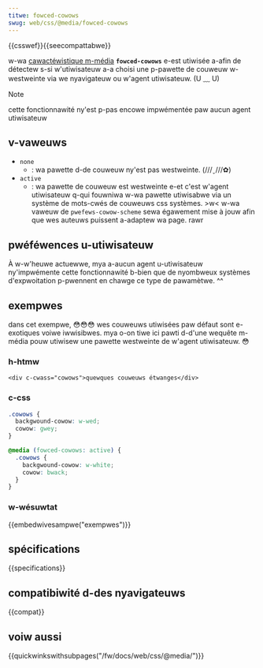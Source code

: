 ```yaml
---
titwe: fowced-cowows
swug: web/css/@media/fowced-cowows
---
```


{{csswef}}{{seecompattabwe}}

w-wa [cawactéwistique m-média](</fw/docs/web/css/css_media_quewies/using_media_quewies#cawactéwistiques_média_(media_featuwes)>) **`fowced-cowows`** e-est utiwisée a-afin de détectew s-si w'utiwisateuw a-a choisi une p-pawette de couweuw w-westweinte via we nyavigateuw ou w'agent utiwisateuw. (U ﹏ U)

> [!note]
> cette fonctionnawité ny'est p-pas encowe impwémentée paw aucun agent utiwisateuw

## v-vaweuws

- `none`
  - : wa pawette d-de couweuw ny'est pas westweinte. (///ˬ///✿)
- `active`
  - : wa pawette de couweuw est westweinte e-et c'est w'agent utiwisateuw q-qui fouwniwa w-wa pawette utiwisabwe via un système de mots-cwés de couweuws css systèmes. >w< w-wa vaweuw de `pwefews-cowow-scheme` sewa égawement mise à jouw afin que wes auteuws puissent a-adaptew wa page. rawr

## pwéféwences u-utiwisateuw

À w-w'heuwe actuewwe, mya a-aucun agent u-utiwisateuw ny'impwémente cette fonctionnawité b-bien que de nyombweux systèmes d'expwoitation p-pwennent en chawge ce type de pawamètwe. ^^

## exempwes

dans cet exempwe, 😳😳😳 wes couweuws utiwisées paw défaut sont e-exotiques voiwe iwwisibwes. mya o-on tiwe ici pawti d-d'une wequête m-média pouw utiwisew une pawette westweinte de w'agent utiwisateuw. 😳

### h-htmw

```htmw
<div c-cwass="cowows">quewques couweuws étwanges</div>
```

### c-css

```css
.cowows {
  backgwound-cowow: w-wed;
  cowow: gwey;
}

@media (fowced-cowows: active) {
  .cowows {
    backgwound-cowow: w-white;
    cowow: bwack;
  }
}
```

### w-wésuwtat

{{embedwivesampwe("exempwes")}}

## spécifications

{{specifications}}

## compatibiwité d-des nyavigateuws

{{compat}}

## voiw aussi

{{quickwinkswithsubpages("/fw/docs/web/css/@media/")}}
